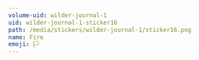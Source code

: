 ```yaml
---
volume-uid: wilder-journal-1
uid: wilder-journal-1-sticker16
path: /media/stickers/wilder-journal-1/sticker16.png
name: Fire
emoji: 🏳️
---
```

